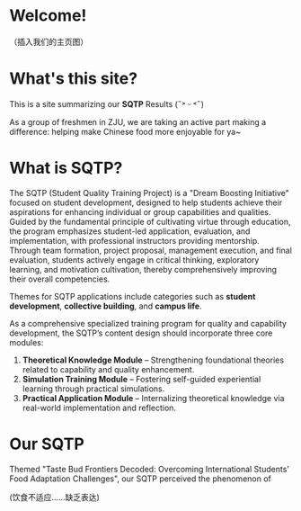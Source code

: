 # Welcome!

（插入我们的主页图）



# What's this site?

This is a site summarizing our **SQTP** Results (˶˃ ᵕ ˂˶)

As a group of freshmen in ZJU, we are taking an active part making a difference: helping make Chinese food more enjoyable for ya~



# What is SQTP?

The SQTP (Student Quality Training Project) is a "Dream Boosting Initiative" focused on student development, designed to help students achieve their aspirations for enhancing individual or group capabilities and qualities. Guided by the fundamental principle of cultivating virtue through education, the program emphasizes student-led application, evaluation, and implementation, with professional instructors providing mentorship. Through team formation, project proposal, management execution, and final evaluation, students actively engage in critical thinking, exploratory learning, and motivation cultivation, thereby comprehensively improving their overall competencies.

Themes for SQTP applications include categories such as **student development**, **collective building**, and **campus life**.

As a comprehensive specialized training program for quality and capability development, the SQTP’s content design should incorporate three core modules:

1. **Theoretical Knowledge Module** – Strengthening foundational theories related to capability and quality enhancement.
2. **Simulation Training Module** – Fostering self-guided experiential learning through practical simulations.
3. **Practical Application Module** – Internalizing theoretical knowledge via real-world implementation and reflection.



# Our SQTP

Themed "Taste Bud Frontiers Decoded: Overcoming International Students' Food Adaptation Challenges", our SQTP perceived the phenomenon of

(饮食不适应……缺乏表达)
